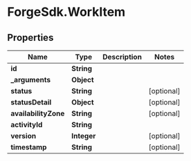 # ForgeSdk.WorkItem

## Properties
Name | Type | Description | Notes
------------ | ------------- | ------------- | -------------
**id** | **String** |  | 
**_arguments** | **Object** |  | 
**status** | **String** |  | [optional] 
**statusDetail** | **Object** |  | [optional] 
**availabilityZone** | **String** |  | [optional] 
**activityId** | **String** |  | 
**version** | **Integer** |  | [optional] 
**timestamp** | **String** |  | [optional] 


